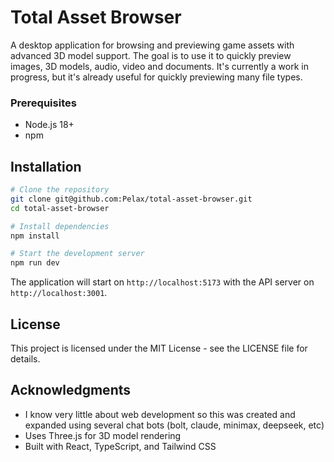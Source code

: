 # Total Asset Browser
A desktop application for browsing and previewing game assets with advanced 3D model support.
The goal is to use it to quickly preview images, 3D models, audio, video and documents.
It's currently a work in progress, but it's already useful for quickly previewing many file types.

### Prerequisites
- Node.js 18+ 
- npm

## Installation
```bash
# Clone the repository
git clone git@github.com:Pelax/total-asset-browser.git
cd total-asset-browser

# Install dependencies
npm install

# Start the development server
npm run dev
```

The application will start on `http://localhost:5173` with the API server on `http://localhost:3001`.

## License

This project is licensed under the MIT License - see the LICENSE file for details.

## Acknowledgments
- I know very little about web development so this was created and expanded using several chat bots (bolt, claude, minimax, deepseek, etc)
- Uses Three.js for 3D model rendering
- Built with React, TypeScript, and Tailwind CSS

